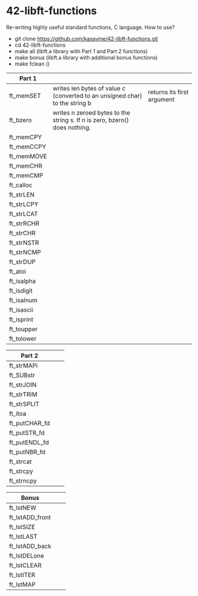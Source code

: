 # 42-libft-functions
Re-writing highly useful standard functions, C language.
How to use?
- git clone https://github.com/kasavine/42-libft-functions.git
- cd 42-libft-functions
- make all (libft.a library with Part 1 and Part 2 functions)
- make bonus (libft.a library with additional bonus functions)
- make fclean ()

| Part 1  |||
|---|---|---|
| ft_memSET | writes len bytes of value c (converted to an unsigned char) to the string b | returns its first argument |
| ft_bzero | writes n zeroed bytes to the string s.  If n is zero, bzero() does nothing. ||
| ft_memCPY |||
| ft_memCCPY |||
| ft_memMOVE |||
| ft_memCHR |||
| ft_memCMP |||
| ft_calloc |||
| ft_strLEN |||
| ft_strLCPY |||
| ft_strLCAT |||
| ft_strRCHR ||| 
| ft_strCHR |||
| ft_strNSTR |||
| ft_strNCMP |||
| ft_strDUP |||
| ft_atoi |||
| ft_isalpha |||
| ft_isdigit |||
| ft_isalnum |||
| ft_isascii |||
| ft_isprint |||
| ft_toupper |||
| ft_tolower |||


| Part 2 |||
|---|---|---|
| ft_strMAPi |||
| ft_SUBstr |||
| ft_strJOIN |||
| ft_strTRIM |||
| ft_strSPLIT |||
| ft_itoa |||
| ft_putCHAR_fd |||
| ft_putSTR_fd |||
| ft_putENDL_fd |||
| ft_putNBR_fd |||
| ft_strcat	|||
| ft_strcpy |||
| ft_strncpy |||


|  Bonus |||
|---|---|---|
| ft_lstNEW |||
| ft_lstADD_front |||
| ft_lstSIZE |||
| ft_lstLAST |||
| ft_lstADD_back |||
| ft_lstDELone |||
| ft_lstCLEAR |||
| ft_lstITER |||
| ft_lstMAP |||
